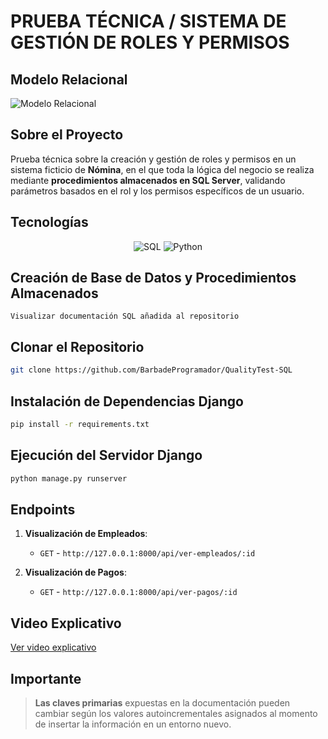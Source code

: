 
# PRUEBA TÉCNICA / SISTEMA DE GESTIÓN DE ROLES Y PERMISOS

## Modelo Relacional
![Modelo Relacional](https://github.com/user-attachments/assets/c8c2ebcb-376d-4bfb-b43d-66e0efdf13a5)

## Sobre el Proyecto
Prueba técnica sobre la creación y gestión de roles y permisos en un sistema ficticio de **Nómina**, en el que toda la lógica del negocio se realiza mediante **procedimientos almacenados en SQL Server**, validando parámetros basados en el rol y los permisos específicos de un usuario.

## Tecnologías
<div align="center">
  <img src="https://img.shields.io/badge/SQL-000000?style=for-the-badge&logo=postgresql&logoColor=white" alt="SQL" />
  <img src="https://img.shields.io/badge/Python-3776AB?style=for-the-badge&logo=python&logoColor=white" alt="Python" />
</div>

## Creación de Base de Datos y Procedimientos Almacenados
`Visualizar documentación SQL añadida al repositorio`

## Clonar el Repositorio
```bash
git clone https://github.com/BarbadeProgramador/QualityTest-SQL
```

## Instalación de Dependencias Django
```bash
pip install -r requirements.txt
```

## Ejecución del Servidor Django
```bash
python manage.py runserver
```

## Endpoints

1. **Visualización de Empleados**: 
   - `GET` - `http://127.0.0.1:8000/api/ver-empleados/:id`
   
2. **Visualización de Pagos**:  
   - `GET` - `http://127.0.0.1:8000/api/ver-pagos/:id`

## Video Explicativo
[Ver video explicativo](https://www.youtube.com/watch?v=sw5mlMsb6-8&ab_channel=SebastianRodriguez)

## Importante
> **Las claves primarias** expuestas en la documentación pueden cambiar según los valores autoincrementales asignados al momento de insertar la información en un entorno nuevo.
